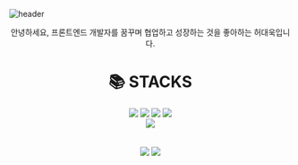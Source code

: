 

![header](https://capsule-render.vercel.app/api?type=waving&color=timeGradient&text=Welcome%20to%20Daeuk's%20GitHub%20👋&animation=twinkling&fontSize=35&fontAlignY=40&fontAlign=70&height=250)

<div align=center>
 안녕하세요, 프론트엔드 개발자를 꿈꾸며 협업하고 성장하는 것을 좋아하는 허대욱입니다.
</div>

 <div align=center><h1>📚 STACKS</h1></div>

<div align=center> 
  <img src="https://img.shields.io/badge/html5-E34F26?style=for-the-badge&logo=html5&logoColor=white"> 
  <img src="https://img.shields.io/badge/css-1572B6?style=for-the-badge&logo=css3&logoColor=white"> 
  <img src="https://img.shields.io/badge/javascript-F7DF1E?style=for-the-badge&logo=javascript&logoColor=black"> 
  <img src="https://img.shields.io/badge/react-61DAFB?style=for-the-badge&logo=react&logoColor=black"> 
  <br>
  <img src="https://img.shields.io/badge/firebase-FFCA28?style=for-the-badge&logo=firebase&logoColor=white">
  <br>
 </div>
 
 <br/>
  <br/>
 

 
<div align=center>
  	<img src="https://github-readme-stats.vercel.app/api?username=daeukii&show_icons=true">
  <img src="https://github-readme-stats.vercel.app/api/top-langs/?username=daeukii&layout=compact">
</div>





